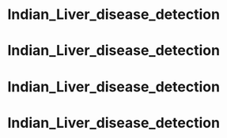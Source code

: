 # Indian_Liver_disease_detection
# Indian_Liver_disease_detection
# Indian_Liver_disease_detection
# Indian_Liver_disease_detection

